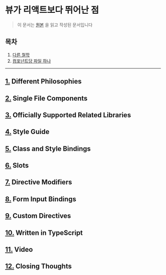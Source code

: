# 뷰가 리액트보다 뛰어난 점

 > 이 문서는 [원본](https://hswolff.com/blog/what-vuejs-does-better-than-react/) 을 읽고 작성된 문서입니다


## 목차
 1. [다른 철학](#Different-Philosophies)
 2. [컴포넌트당 파일 하나](#Single-File-Components)

------

## [1.](#목차) Different Philosophies

## [2.](#목차) Single File Components

## [3.](#목차) Officially Supported Related Libraries

## [4.](#목차) Style Guide

## [5.](#목차) Class and Style Bindings

## [6.](#목차) Slots

## [7.](#목차) Directive Modifiers

## [8.](#목차) Form Input Bindings

## [9.](#목차) Custom Directives

## [10.](#목차) Written in TypeScript

## [11.](#목차) Video

## [12.](#목차) Closing Thoughts